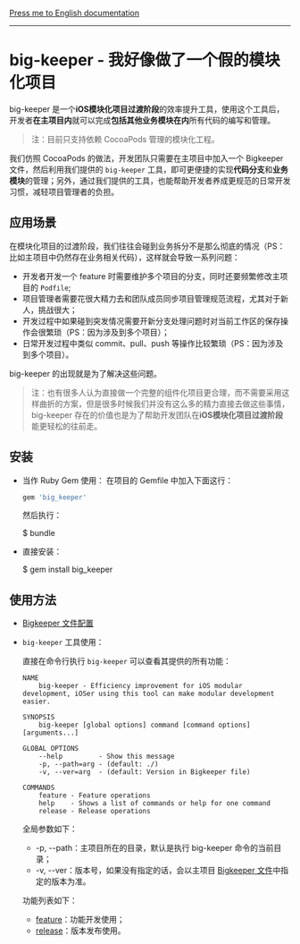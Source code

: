[Press me to English documentation](../../README.md)

---

# big-keeper - 我好像做了一个假的模块化项目

big-keeper 是一个**iOS模块化项目过渡阶段**的效率提升工具，使用这个工具后，开发者**在主项目内**就可以完成**包括其他业务模块在内**所有代码的编写和管理。

> 注：目前只支持依赖 CocoaPods 管理的模块化工程。

我们仿照 CocoaPods 的做法，开发团队只需要在主项目中加入一个 Bigkeeper 文件，然后利用我们提供的 `big-keeper` 工具，即可更便捷的实现**代码分支**和**业务模块**的管理；另外，通过我们提供的工具，也能帮助开发者养成更规范的日常开发习惯，减轻项目管理者的负担。

## 应用场景

在模块化项目的过渡阶段，我们往往会碰到业务拆分不是那么彻底的情况（PS：比如主项目中仍然存在业务相关代码），这样就会导致一系列问题：

- 开发者开发一个 feature 时需要维护多个项目的分支，同时还要频繁修改主项目的 `Podfile`;
- 项目管理者需要花很大精力去和团队成员同步项目管理规范流程，尤其对于新人，挑战很大；
- 开发过程中如果碰到突发情况需要开新分支处理问题时对当前工作区的保存操作会很繁琐（PS：因为涉及到多个项目）；
- 日常开发过程中类似 commit、pull、push 等操作比较繁琐（PS：因为涉及到多个项目）。

big-keeper 的出现就是为了解决这些问题。

> 注：也有很多人认为直接做一个完整的组件化项目更合理，而不需要采用这样曲折的方案，但是很多时候我们并没有这么多的精力直接去做这些事情，big-keeper 存在的价值也是为了帮助开发团队在**iOS模块化项目过渡阶段**能更轻松的往前走。

## 安装

- 当作 Ruby Gem 使用：
  在项目的 Gemfile 中加入下面这行：

  ```ruby
  gem 'big_keeper'
  ```

  然后执行：

    $ bundle

- 直接安装：

    $ gem install big_keeper

## 使用方法

- [Bigkeeper 文件配置](BIGKEEPER_FILE.md)
- `big-keeper` 工具使用：

  直接在命令行执行 `big-keeper` 可以查看其提供的所有功能：

  ```
  NAME
      big-keeper - Efficiency improvement for iOS modular development, iOSer using this tool can make modular development easier.

  SYNOPSIS
      big-keeper [global options] command [command options] [arguments...]

  GLOBAL OPTIONS
      --help         - Show this message
      -p, --path=arg - (default: ./)
      -v, --ver=arg  - (default: Version in Bigkeeper file)

  COMMANDS
      feature - Feature operations
      help    - Shows a list of commands or help for one command
      release - Release operations
  ```

  全局参数如下：

  - -p, --path：主项目所在的目录，默认是执行 big-keeper 命令的当前目录；
  - -v, --ver：版本号，如果没有指定的话，会以主项目 [Bigkeeper 文件](BIGKEEPER_FILE.md)中指定的版本为准。

  功能列表如下：

  - [feature](FEATURE.md)：功能开发使用；
  - [release](RELEASE.md)：版本发布使用。
